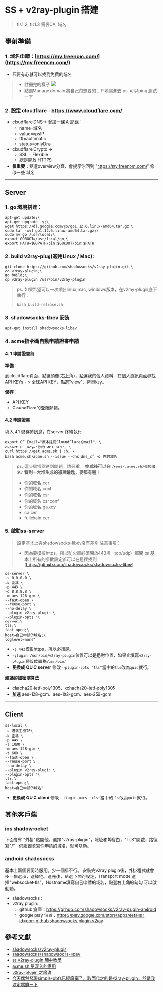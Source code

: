 # SS + v2ray-plugin 搭建
> tls1.2, tls1.3 需要CA, 域名

## 事前準備
### 1. 域名申請：[https://my.freenom.com/](https://my.freenom.com/)
* 只要有心就可以找到免費的域名

> * 註冊完的樣子
> ![](https://i.imgur.com/jKn8ocQ.png)
> * 點選Manage domain 將自己的想要的ＩＰ填寫進去
> ps. 可以ping 測試一下



### 2. 設定 cloudflare：https://www.cloudflare.com/

* cloudflare DNS-> 增加一條 A 記錄；
    * name=域名
    * value=vpsIP
    * ttl=automatic
    * status=onlyDns
* cloudflare Crypto -> 
    * SSL = Flexible
    * 總是開啟 HTTPS
* **很重要**：點選overview分頁，會提示你回到 "https://my.freenom.com/" 修改一些 域名

---

## Server
### 1. go 環境搭建：
```
apt-get update;\
apt-get upgrade -y;\
wget https://dl.google.com/go/go1.12.6.linux-amd64.tar.gz;\
sudo tar -xvf go1.12.6.linux-amd64.tar.gz;\
sudo mv go /usr/local;\
export GOROOT=/usr/local/go;\
export PATH=$GOPATH/bin:$GOROOT/bin:$PATH
```

### 2. build v2ray-plug(適用Linux / Mac):
```
git clone https://github.com/shadowsocks/v2ray-plugin.git;\
cd v2ray-plugin;\
go build;\
cp v2ray-plugin /usr/bin/v2ray-plugin
```
> ps. 如果希望可以一次噴出linux,mac, windows版本，在v2ray-plugin底下執行：
> 
> ```
> bash build-release.sh
> ```


### 3. shadowsocks-libev 安裝
```
apt-get install shadowsocks-libev
```

### 4. acme指令碼自動申請證書申請

#### 4. 1 申請證書前
**準備：**

到cloudflare頁面，點選頭像(右上角)，點選我的個人資料，在個人資訊頁面尋找 API KEYs - > 全球API KEY，點選"view"，拷貝key。

**儲存：**
* API KEY
* CloundFlare的登陸郵箱。

#### 4.2 申請證書

填入 4.1 儲存的訊息，在server 終端執行
```
export CF_Email="原本註冊CloundFlare的mail"; \
export CF_Key="你的 API KEY"; \
curl https://get.acme.sh | sh; \
bash acme.sh/acme.sh --issue --dns dns_cf -d 你的域名
```

> ps. 這步驟常常遇到問題，請保重。
> **完成後可以在 ```/root/.acme.sh/你的域名/``` 看到一大堆生成的憑證鑰匙，要都有喔！**
> * 你的域名.cer
> * 你的域名.conf
> * 你的域名.csr
> * 你的域名.csr.conf
> * 你的域名.ga.key
> * ca.cer
> * fullchain.cer

### 5. 啟動ss-server
> 設定基本上與shadowsocks-libev沒有差別
> 注意事項：
> * 因為要模擬https，所以防火牆必須開放443埠（tcp/udp）都開
> ps 基本上所有的參數設定都可以在這裡找到(https://github.com/shadowsocks/shadowsocks-libev)
> 

```
ss-server \
-s 0.0.0.0 \
-k 密碼 \
-p 443 \
-d 8.8.8.8 \
-m aes-128-gcm \
--fast-open \
--reuse-port \
--no-delay \
--plugin v2ray-plugin \
--plugin-opts "\
server;\
tls;\
fast-open;\
host=自己申請的域名;\
loglevel=none"
```

* ```-p 443```模擬https，所以必須是。
* ```-plugin /usr/bin/v2ray-plugin```位置可以是絕對位置，如果止填寫```v2ray-plugin```預設位置為```/usr/bin/```
* **更換成 QUIC server** 修改```--plugin-opts "tls"```當中的```tls```改為```quic```就行。

**建議的加密演算法**
* chacha20-ietf-poly1305、xchacha20-ietf-poly1305
* **加速** aes-128-gcm、aes-192-gcm、aes-256-gcm

---

## Client
```
ss-local \
-s 遠端主機IP\
-k 密碼 \
-p 443 \
-l 1080 \
-m aes-128-gcm \
-t 600 \
--fast-open \
--reuse-port \
--no-delay \
--plugin v2ray-plugin \
--plugin-opts "\
tls;\
fast-open;\
host=自己申請的域名"
```

* **更換成 QUIC client** 修改```--plugin-opts "tls"```當中的```tls```改為```quic```就行。


## 其他客戶端

### ios shadowrocket
下面會有 "外掛"點開他，選擇"v2ray-plugin"，地址和埠留白，"TLS"開啟，路徑寫"/"，伺服器填寫你申請的域名，就可以勒。

### android shadosocks 
基本上兩個要同時服用，少一個都不行。
安裝完v2ray plugin後，外掛程式就會多一個選項，選擇他。選完後，點選下面的設定，Transport mode 選擇"websocket-tls"，Hostname填寫自己申請的域名，點選右上角的勾勾 可以啟動勒。

* shadowsocks : 
* v2ray plugin:
    * github 倉庫：https://github.com/shadowsocks/v2ray-plugin-android
    * google play 位置：https://play.google.com/store/apps/details?id=com.github.shadowsocks.plugin.v2ray
## 參考文獻
* [shadowsocks/v2ray-plugin](https://github.com/shadowsocks/v2ray-plugin)
* [shadowsocks/shadowsocks-libev](https://github.com/shadowsocks/shadowsocks-libev)
* [ss v2ray-plugin 簡中教學](https://gist.github.com/Shuanghua/c9c448f9bd12ebbfd720b34f4e1dd5c6)
* [acme.sh 更深入的應用](https://github.com/Neilpang/acme.sh/wiki/%E8%AF%B4%E6%98%8E)
* [v2ray-plugin 之魔改](https://medium.com/@langleyhouge/v2ray-plugin-%E4%B9%8B%E9%AD%94%E6%94%B9-834eb790293c)
* [今天偶然發現simple-obfs已經廢棄了，取而代之的是v2ray-plugin，於是我決定嚐鮮一下](https://blog.m3chd09.com/2019/02/01/v2ray-plugin-for-shadowsocks.html)